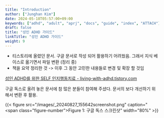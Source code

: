 ```yaml
---
title: "Introduction"
author: ["Junghan Kim"]
date: 2024-05-18T05:57:00+09:00
keywords: ["adhd", "adult", "aprj", "docs", "guide", "index", "ATTACH"]
draft: false
title: "성인 ADHD 가이드"
linkTitle: "성인 ADHD 가이드"
weight: 9
---
```


-   티스토리에 올렸던 문서. 구글 문서로 작성 되어 활용하기 어려웠음. 그래서 지식 베이스로 옮기면서 파일 변환 (정리 중)
-   책을 요약 정리한 것 -&gt; 이후 그 동안 고민한 내용들로 변경 및 확장 할 것임

<!--more-->

[성인 ADHD를 위한 SELF 인지행동치료 - living-with-adhd.tistory.com](https://living-with-adhd.tistory.com/12)

구글 독스로 올려 놓은 문서에 참 많은 분들이 참여해 주셨다. 문서의 보다 개선하기 위해서 변환 후 활용.

<a id="figure--fig-gdocs"></a>

{{< figure src="/images/_20240827_155642screenshot.png" caption="<span class=\"figure-number\">Figure 1: </span>구글 독스 스크린샷" width="80%" >}}
